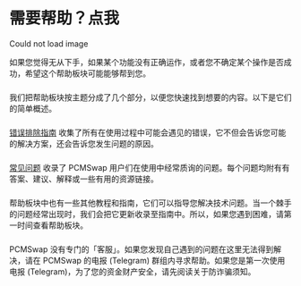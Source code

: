 # 需要帮助？点我

Could not load image

如果您觉得无从下手，如果某个功能没有正确运作，或者您不确定某个操作是否成功，希望这个帮助板块可能能够帮到您。

### &#x20;<a href="#bang-zhu-ban-kuai" id="bang-zhu-ban-kuai"></a>

我们把帮助板块按主题分成了几个部分，以便您快速找到想要的内容。以下是它们的简单概述。

### &#x20;<a href="#cuo-wu-pai-cuo-zhi-nan" id="cuo-wu-pai-cuo-zhi-nan"></a>

​[错误排除指南](https://docs.pancakeswap.finance/help/troubleshooting) 收集了所有在使用过程中可能会遇见的错误，它不但会告诉您可能的解决方案，还会告诉您发生问题的原因。

### &#x20;<a href="#chang-jian-wen-ti" id="chang-jian-wen-ti"></a>

​[常见问题](https://docs.pancakeswap.finance/help/faq) 收录了 PCMSwap 用户们在使用中经常质询的问题。每个问题均附有有答案、建议、解释或一些有用的资源链接。

### &#x20;<a href="#qi-ta-jiao-cheng-ji-zhi-nan" id="qi-ta-jiao-cheng-ji-zhi-nan"></a>

帮助板块中也有一些其他教程和指南，它们可以指导您解决技术问题。当一个棘手的问题经常出现时，我们会把它更新收录至指南中。所以，如果您遇到困难，请第一时间查看帮助板块。

### &#x20;<a href="#xun-qiu-bang-zhu" id="xun-qiu-bang-zhu"></a>

PCMSwap 没有专门的「客服」。如果您发现自己遇到的问题在这里无法得到解决，请在 PCMSwap 的电报 (Telegram) 群组内寻求帮助。如果您是第一次使用电报 (Telegram)，为了您的资金财产安全，请先阅读关于防诈骗须知。
